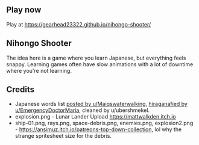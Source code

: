 ## Play now

Play at https://gearhead23322.github.io/nihongo-shooter/

## Nihongo Shooter

The idea here is a game where you learn Japanese, but everything feels snappy.
Learning games often have slow animations with a lot of downtime where you're
not learning.

## Credits

* Japanese words list [posted by u/Maiqswaterwalking](https://www.reddit.com/r/japanese/comments/g87bn7/top_1000_japanese_words_kanji_romaji_english/), [hiraganafied by u/EmergencyDoctorMaria](https://pastebin.com/3BgbvHfT), cleaned by u/ubershmekel.
* explosion.png - Lunar Lander Upload https://mattwalkden.itch.io
* ship-01.png, rays.png, space-debris.png, enemies.png, explosion2.png - https://ansimuz.itch.io/patreons-top-down-collection, lol why the strange spritesheet size for the debris.
